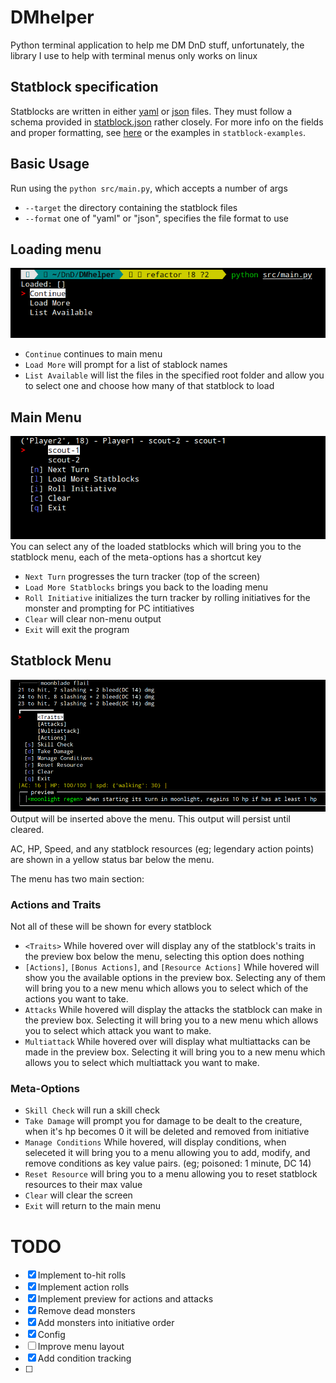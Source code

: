 # DMhelper
Python terminal application to help me DM DnD stuff, unfortunately, the library I use to help with terminal menus only works on linux

## Statblock specification
Statblocks are written in either [yaml](https://yaml.org/) or [json](https://www.json.org/json-en.html) files.
They must follow a schema provided in [statblock.json](statblock.json) rather closely. For more info on the fields
and proper formatting, see [here](docs/schema.md) or the examples in `statblock-examples`.

## Basic Usage
Run using the `python src/main.py`, which accepts a number of args
- `--target` the directory containing the statblock files
- `--format` one of "yaml" or "json", specifies the file format to use

## Loading menu
![loading menu image](docs/loading-menu.png)
- `Continue` continues to main menu
- `Load More` will prompt for a list of stablock names
- `List Available` will list the files in the specified root folder and allow you to select one and choose how many of that statblock to load

## Main Menu
![main menu image](docs/main-menu.png)
You can select any of the loaded statblocks which will bring you to the statblock menu,
each of the meta-options has a shortcut key
- `Next Turn` progresses the turn tracker (top of the screen)
- `Load More Statblocks` brings you back to the loading menu
- `Roll Initiative` initializes the turn tracker by rolling initiatives for the monster and prompting for PC intitiatives
- `Clear` will clear non-menu output
- `Exit` will exit the program


## Statblock Menu
![statblock menu](docs/statblock-menu.png)
Output will be inserted above the menu. This output will persist until cleared.

AC, HP, Speed, and any statblock resources (eg; legendary action points) are shown in a yellow status bar below the menu.

The menu has two main section:

### Actions and Traits
Not all of these will be shown for every statblock
- `<Traits>` While hovered over will display any of the statblock's traits in the preview box below the menu, selecting this option does nothing
- `[Actions]`, `[Bonus Actions]`, and `[Resource Actions]` While hovered will show you the available options in the preview box. Selecting any of them will bring you to a new menu which allows you to select which of the actions you want to take.
- `Attacks` While hovered will display the attacks the statblock can make in the preview box. Selecting it will bring you to a new menu which allows you to select which attack you want to make.
- `Multiattack` While hovered over will display what multiattacks can be made in the preview box. Selecting it will bring you to a new menu which allows you to select which multiattack you want to make.

### Meta-Options
- `Skill Check` will run a skill check
- `Take Damage` will prompt you for damage to be dealt to the creature, when it's hp becomes 0 it will be deleted and removed from initiative
- `Manage Conditions` While hovered, will display conditions, when seleceted it will bring you to a menu allowing you to add, modify, and remove conditions as key value pairs. (eg; poisoned: 1 minute, DC 14)
- `Reset Resource` will bring you to a menu allowing you to reset statblock resources to their max value
- `Clear` will clear the screen
- `Exit` will return to the main menu

# TODO
- [x] Implement to-hit rolls
- [x] Implement action rolls
- [x] Implement preview for actions and attacks
- [x] Remove dead monsters
- [x] Add monsters into initiative order
- [x] Config
- [ ] Improve menu layout
- [x] Add condition tracking
- [ ] 
